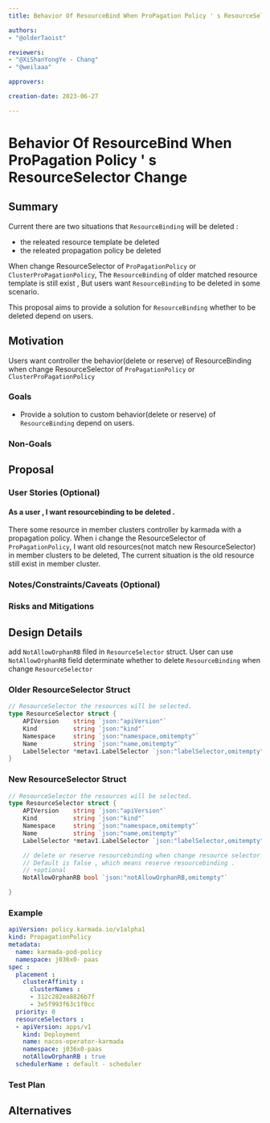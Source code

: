 ```yaml
---
title: Behavior Of ResourceBind When ProPagation Policy ' s ResourceSelector Change

authors:
- "@olderTaoist"

reviewers:
- "@XiShanYongYe - Chang"
- "@weilaaa"

approvers:

creation-date: 2023-06-27

---
```


# Behavior Of ResourceBind When ProPagation Policy ' s ResourceSelector Change

## Summary

Current there are two situations that `ResourceBinding` will be deleted :
- the releated resource template be deleted
- the releated propagation policy be deleted
  
When change ResourceSelector of `ProPagationPolicy` or `ClusterProPagationPolicy`, The `ResourceBinding` of older 
matched resource template is still exist , But users want `ResourceBinding` to be deleted in some scenario.
  
This proposal aims to provide a solution for `ResourceBinding` whether to be deleted depend on users.


## Motivation

Users want controller the behavior(delete or reserve) of ResourceBinding when change ResourceSelector 
of `ProPagationPolicy` or `ClusterProPagationPolicy`

### Goals

- Provide a solution to custom behavior(delete or reserve) of `ResourceBinding` depend on users.


### Non-Goals


## Proposal


### User Stories (Optional)


#### As a user , I want resourcebinding to be deleted .

There some resource in member clusters controller by karmada with a propagation policy. When i change the ResourceSelector
of `ProPagationPolicy`, I want old resources(not match new ResourceSelector) in member clusters to be deleted,
The current situation is the old resource still exist in member cluster.



### Notes/Constraints/Caveats (Optional)

### Risks and Mitigations

## Design Details

add `NotAllowOrphanRB` filed in `ResourceSelector` struct. User can use `NotAllowOrphanRB` field determinate whether to
delete `ResourceBinding` when change `ResourceSelector` 

### Older ResourceSelector Struct

```go
// ResourceSelector the resources will be selected.
type ResourceSelector struct {
	APIVersion    string `json:"apiVersion"`
	Kind          string `json:"kind"`
	Namespace     string `json:"namespace,omitempty"`
	Name          string `json:"name,omitempty"`
	LabelSelector *metav1.LabelSelector `json:"labelSelector,omitempty"`
}
```

### New ResourceSelector Struct

```go
// ResourceSelector the resources will be selected.
type ResourceSelector struct {
    APIVersion    string `json:"apiVersion"`
    Kind          string `json:"kind"`
    Namespace     string `json:"namespace,omitempty"`
    Name          string `json:"name,omitempty"`
    LabelSelector *metav1.LabelSelector `json:"labelSelector,omitempty"`

    // delete or reserve resourcebinding when change resource selector .
    // Default is false , which means reserve resourcebinding .
    // +optional 
    NotAllowOrphanRB bool `json:"notAllowOrphanRB,omitempty"`

}
```

### Example
```yaml
apiVersion: policy.karmada.io/v1alpha1
kind: PropagationPolicy
metadata:
  name: karmada-pod-policy
  namespace: j036x0- paas
spec :
  placement :
    clusterAffinity :
      clusterNames :
      - 312c282ea8826b7f
      - 3e5f993f63c1f0cc
  priority: 0
  resourceSelectors :
  - apiVersion: apps/v1
    kind: Deployment
    name: nacos-operator-karmada
    namespace: j036x0-paas
    notAllowOrphanRB : true
  schedulerName : default - scheduler


```


### Test Plan


## Alternatives
